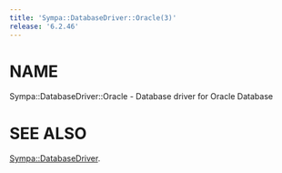 ```yaml
---
title: 'Sympa::DatabaseDriver::Oracle(3)'
release: '6.2.46'
---
```


# NAME

Sympa::DatabaseDriver::Oracle - Database driver for Oracle Database

# SEE ALSO

[Sympa::DatabaseDriver](./Sympa-DatabaseDriver.3.md).
